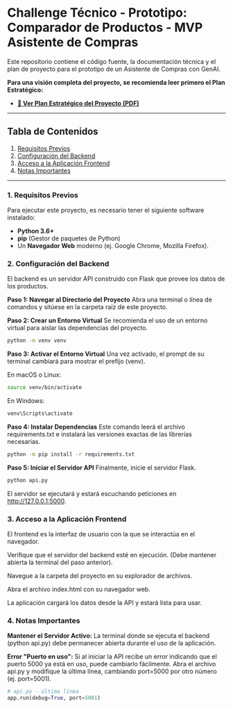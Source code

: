 # Challenge Técnico - Prototipo: Comparador de Productos - MVP Asistente de Compras

Este repositorio contiene el código fuente, la documentación técnica y el plan de proyecto para el prototipo de un Asistente de Compras con GenAI.

**Para una visión completa del proyecto, se recomienda leer primero el Plan Estratégico:**
-   **[📄 Ver Plan Estratégico del Proyecto (PDF)](./Plan-De-Proyecto_MVP-Asistente-ComprasGenAI.pdf)**

---
## Tabla de Contenidos
1. [Requisitos Previos](#1-requisitos-previos)
2. [Configuración del Backend](#2-configuración-del-backend)
3. [Acceso a la Aplicación Frontend](#3-acceso-a-la-aplicación-frontend)
4. [Notas Importantes](#4-notas-importantes)

---

### 1. Requisitos Previos

Para ejecutar este proyecto, es necesario tener el siguiente software instalado:

- **Python 3.6+**
- **pip** (Gestor de paquetes de Python)
- Un **Navegador Web** moderno (ej. Google Chrome, Mozilla Firefox).

### 2. Configuración del Backend

El backend es un servidor API construido con Flask que provee los datos de los productos.

**Paso 1: Navegar al Directorio del Proyecto**
Abra una terminal o línea de comandos y sitúese en la carpeta raíz de este proyecto.

**Paso 2: Crear un Entorno Virtual**
Se recomienda el uso de un entorno virtual para aislar las dependencias del proyecto.

```bash
python -m venv venv
```

**Paso 3: Activar el Entorno Virtual**
Una vez activado, el prompt de su terminal cambiará para mostrar el prefijo (venv).

En macOS o Linux:

```Bash
source venv/bin/activate
```

En Windows:

```Bash
venv\Scripts\activate
```
**Paso 4: Instalar Dependencias**
Este comando leerá el archivo requirements.txt e instalará las versiones exactas de las librerías necesarias.

```Bash
python -m pip install -r requirements.txt
```

**Paso 5: Iniciar el Servidor API**
Finalmente, inicie el servidor Flask.

```Bash
python api.py
```

El servidor se ejecutará y estará escuchando peticiones en http://127.0.0.1:5000.

### 3. Acceso a la Aplicación Frontend

El frontend es la interfaz de usuario con la que se interactúa en el navegador.

Verifique que el servidor del backend esté en ejecución. (Debe mantener abierta la terminal del paso anterior).

Navegue a la carpeta del proyecto en su explorador de archivos.

Abra el archivo index.html con su navegador web.

La aplicación cargará los datos desde la API y estará lista para usar.

### 4. Notas Importantes

**Mantener el Servidor Activo:** La terminal donde se ejecuta el backend (python api.py) debe permanecer abierta durante el uso de la aplicación.

**Error "Puerto en uso":** Si al iniciar la API recibe un error indicando que el puerto 5000 ya está en uso, puede cambiarlo fácilmente. Abra el archivo api.py y modifique la última línea, cambiando port=5000 por otro número (ej. port=5001).

```Python
# api.py - última línea
app.run(debug=True, port=5001)
``` 